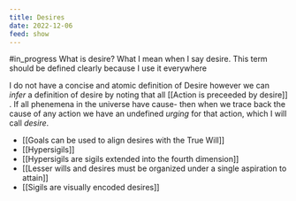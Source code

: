 ```yaml
---
title: Desires
date: 2022-12-06
feed: show
---
```

#in_progress 
What is desire?
What I mean when I say desire. This term should be defined clearly because I use it everywhere

I do not have a concise and atomic definition of Desire however we can *infer* a definition of desire by noting that all [[Action is preceeded by desire]] . If all phenemena in the universe have cause- then when we trace back the cause of any action we have an undefined *urging* for that action, which I will call *desire*. 

- [[Goals can be used to align desires with the True Will]]
- [[Hypersigils]]
- [[Hypersigils are sigils extended into the fourth dimension]]
- [[Lesser wills and desires must be organized under a single aspiration to attain]]
- [[Sigils are visually encoded desires]]
